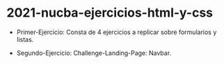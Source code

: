 # 2021-nucba-ejercicios-html-y-css

- Primer-Ejercicio:
Consta de 4 ejercicios a replicar sobre formularios y listas.

- Segundo-Ejercicio:
Challenge-Landing-Page: Navbar.
